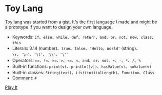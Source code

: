 # Toy Lang

Toy lang was started from a [gist](https://gist.github.com/JustinSDK/9c38136b90137387ad3518d4e99d15ba). It's the first language I made and might be a prototype if you want to design your own language.

- Keywords: `if`、`else`、`while`、`def`、`return`、`and`、`or`、`not`、`new`、`class`、`this`
- Literals: 3.14 (number)、`true`、`false`、`'Hello, World'` (string)、`\r`、`'\n'`、`'\t'`、`'\\'`、`'\''`
- Operators: `==`、`!=`、`>=`、`>`、`<=`、`<`、`and`、`or`、`not`、`+`、`-`、`*`、`/`、`%`
- Built-in functions: `print(v)`、`println([v])`、`hasValue(v)`、`noValue(v)`
- Built-in classes: `String(text)`、`List(initialLength)`、`Function`、`Class`
- Comment: `#`

[Play It](https://openhome.cc/Gossip/Computation/toy_lang/)
